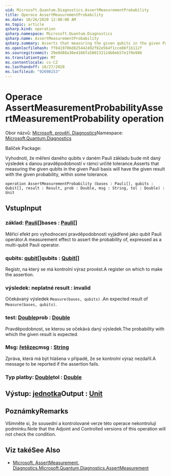 ```yaml
---
uid: Microsoft.Quantum.Diagnostics.AssertMeasurementProbability
title: Operace AssertMeasurementProbability
ms.date: 10/26/2020 12:00:00 AM
ms.topic: article
qsharp.kind: operation
qsharp.namespace: Microsoft.Quantum.Diagnostics
qsharp.name: AssertMeasurementProbability
qsharp.summary: Asserts that measuring the given qubits in the given Pauli basis will have the given result with the given probability, within some tolerance.
ms.openlocfilehash: ff0419706d825442492f82e564f1cce86f1b112f
ms.sourcegitcommit: 29e0d88a30e4166fa580132124b0eb57e1f0e986
ms.translationtype: MT
ms.contentlocale: cs-CZ
ms.lasthandoff: 10/27/2020
ms.locfileid: "92698153"
---
```

# <a name="assertmeasurementprobability-operation"></a><span data-ttu-id="16d31-102">Operace AssertMeasurementProbability</span><span class="sxs-lookup"><span data-stu-id="16d31-102">AssertMeasurementProbability operation</span></span>

<span data-ttu-id="16d31-103">Obor názvů: [Microsoft. prověří. Diagnostics](xref:Microsoft.Quantum.Diagnostics)</span><span class="sxs-lookup"><span data-stu-id="16d31-103">Namespace: [Microsoft.Quantum.Diagnostics](xref:Microsoft.Quantum.Diagnostics)</span></span>

<span data-ttu-id="16d31-104">Balíček [](https://nuget.org/packages/)</span><span class="sxs-lookup"><span data-stu-id="16d31-104">Package: [](https://nuget.org/packages/)</span></span>


<span data-ttu-id="16d31-105">Vyhodnotí, že měření daného qubits v daném Pauli základu bude mít daný výsledek s danou pravděpodobností v rámci určité tolerance.</span><span class="sxs-lookup"><span data-stu-id="16d31-105">Asserts that measuring the given qubits in the given Pauli basis will have the given result with the given probability, within some tolerance.</span></span>

```qsharp
operation AssertMeasurementProbability (bases : Pauli[], qubits : Qubit[], result : Result, prob : Double, msg : String, tol : Double) : Unit
```


## <a name="input"></a><span data-ttu-id="16d31-106">Vstup</span><span class="sxs-lookup"><span data-stu-id="16d31-106">Input</span></span>

### <a name="bases--pauli"></a><span data-ttu-id="16d31-107">základ: [Pauli](xref:microsoft.quantum.lang-ref.pauli)[]</span><span class="sxs-lookup"><span data-stu-id="16d31-107">bases : [Pauli](xref:microsoft.quantum.lang-ref.pauli)[]</span></span>

<span data-ttu-id="16d31-108">Měřicí efekt pro vyhodnocení pravděpodobnosti vyjádřené jako qubit Pauli operátor.</span><span class="sxs-lookup"><span data-stu-id="16d31-108">A measurement effect to assert the probability of, expressed as a multi-qubit Pauli operator.</span></span>


### <a name="qubits--qubit"></a><span data-ttu-id="16d31-109">qubits: [qubit](xref:microsoft.quantum.lang-ref.qubit)[]</span><span class="sxs-lookup"><span data-stu-id="16d31-109">qubits : [Qubit](xref:microsoft.quantum.lang-ref.qubit)[]</span></span>

<span data-ttu-id="16d31-110">Registr, na který se má kontrolní výraz provést.</span><span class="sxs-lookup"><span data-stu-id="16d31-110">A register on which to make the assertion.</span></span>


### <a name="result--__invalidresult__"></a><span data-ttu-id="16d31-111">výsledek: __neplatné <Result>__</span><span class="sxs-lookup"><span data-stu-id="16d31-111">result : __invalid<Result>__</span></span>

<span data-ttu-id="16d31-112">Očekávaný výsledek `Measure(bases, qubits)` .</span><span class="sxs-lookup"><span data-stu-id="16d31-112">An expected result of `Measure(bases, qubits)`.</span></span>


### <a name="prob--double"></a><span data-ttu-id="16d31-113">test: [Double](xref:microsoft.quantum.lang-ref.double)</span><span class="sxs-lookup"><span data-stu-id="16d31-113">prob : [Double](xref:microsoft.quantum.lang-ref.double)</span></span>

<span data-ttu-id="16d31-114">Pravděpodobnost, se kterou se očekává daný výsledek.</span><span class="sxs-lookup"><span data-stu-id="16d31-114">The probability with which the given result is expected.</span></span>


### <a name="msg--string"></a><span data-ttu-id="16d31-115">Msg: [řetězec](xref:microsoft.quantum.lang-ref.string)</span><span class="sxs-lookup"><span data-stu-id="16d31-115">msg : [String](xref:microsoft.quantum.lang-ref.string)</span></span>

<span data-ttu-id="16d31-116">Zpráva, která má být hlášena v případě, že se kontrolní výraz nezdařil.</span><span class="sxs-lookup"><span data-stu-id="16d31-116">A message to be reported if the assertion fails.</span></span>


### <a name="tol--double"></a><span data-ttu-id="16d31-117">Typ platby: [Double](xref:microsoft.quantum.lang-ref.double)</span><span class="sxs-lookup"><span data-stu-id="16d31-117">tol : [Double](xref:microsoft.quantum.lang-ref.double)</span></span>





## <a name="output--unit"></a><span data-ttu-id="16d31-118">Výstup: [jednotka](xref:microsoft.quantum.lang-ref.unit)</span><span class="sxs-lookup"><span data-stu-id="16d31-118">Output : [Unit](xref:microsoft.quantum.lang-ref.unit)</span></span>



## <a name="remarks"></a><span data-ttu-id="16d31-119">Poznámky</span><span class="sxs-lookup"><span data-stu-id="16d31-119">Remarks</span></span>

<span data-ttu-id="16d31-120">Všimněte si, že sousední a kontrolované verze této operace nekontrolují podmínku.</span><span class="sxs-lookup"><span data-stu-id="16d31-120">Note that the Adjoint and Controlled versions of this operation will not check the condition.</span></span>

## <a name="see-also"></a><span data-ttu-id="16d31-121">Viz také</span><span class="sxs-lookup"><span data-stu-id="16d31-121">See Also</span></span>

- [<span data-ttu-id="16d31-122">Microsoft. AssertMeasurement. Diagnostics.</span><span class="sxs-lookup"><span data-stu-id="16d31-122">Microsoft.Quantum.Diagnostics.AssertMeasurement</span></span>](xref:Microsoft.Quantum.Diagnostics.AssertMeasurement)